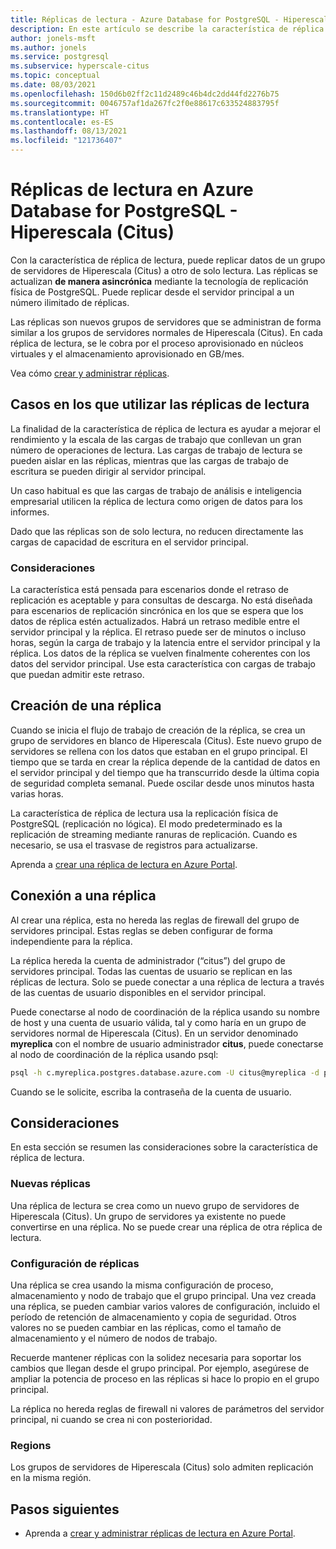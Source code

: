 ```yaml
---
title: Réplicas de lectura - Azure Database for PostgreSQL - Hiperescala (Citus)
description: En este artículo se describe la característica de réplica de lectura de Azure Database for PostgreSQL - Hiperescala (Citus).
author: jonels-msft
ms.author: jonels
ms.service: postgresql
ms.subservice: hyperscale-citus
ms.topic: conceptual
ms.date: 08/03/2021
ms.openlocfilehash: 150d6b02ff2c11d2489c46b4dc2dd44fd2276b75
ms.sourcegitcommit: 0046757af1da267fc2f0e88617c633524883795f
ms.translationtype: HT
ms.contentlocale: es-ES
ms.lasthandoff: 08/13/2021
ms.locfileid: "121736407"
---
```

# <a name="read-replicas-in-azure-database-for-postgresql---hyperscale-citus"></a>Réplicas de lectura en Azure Database for PostgreSQL - Hiperescala (Citus)

Con la característica de réplica de lectura, puede replicar datos de un grupo de servidores de Hiperescala (Citus) a otro de solo lectura. Las réplicas se actualizan **de manera asincrónica** mediante la tecnología de replicación física de PostgreSQL. Puede replicar desde el servidor principal a un número ilimitado de réplicas.

Las réplicas son nuevos grupos de servidores que se administran de forma similar a los grupos de servidores normales de Hiperescala (Citus). En cada réplica de lectura, se le cobra por el proceso aprovisionado en núcleos virtuales y el almacenamiento aprovisionado en GB/mes.

Vea cómo [crear y administrar réplicas](howto-hyperscale-read-replicas-portal.md).

## <a name="when-to-use-a-read-replica"></a>Casos en los que utilizar las réplicas de lectura

La finalidad de la característica de réplica de lectura es ayudar a mejorar el rendimiento y la escala de las cargas de trabajo que conllevan un gran número de operaciones de lectura. Las cargas de trabajo de lectura se pueden aislar en las réplicas, mientras que las cargas de trabajo de escritura se pueden dirigir al servidor principal.

Un caso habitual es que las cargas de trabajo de análisis e inteligencia empresarial utilicen la réplica de lectura como origen de datos para los informes.

Dado que las réplicas son de solo lectura, no reducen directamente las cargas de capacidad de escritura en el servidor principal.

### <a name="considerations"></a>Consideraciones

La característica está pensada para escenarios donde el retraso de replicación es aceptable y para consultas de descarga. No está diseñada para escenarios de replicación sincrónica en los que se espera que los datos de réplica estén actualizados. Habrá un retraso medible entre el servidor principal y la réplica. El retraso puede ser de minutos o incluso horas, según la carga de trabajo y la latencia entre el servidor principal y la réplica.  Los datos de la réplica se vuelven finalmente coherentes con los datos del servidor principal. Use esta característica con cargas de trabajo que puedan admitir este retraso. 

## <a name="create-a-replica"></a>Creación de una réplica

Cuando se inicia el flujo de trabajo de creación de la réplica, se crea un grupo de servidores en blanco de Hiperescala (Citus). Este nuevo grupo de servidores se rellena con los datos que estaban en el grupo principal. El tiempo que se tarda en crear la réplica depende de la cantidad de datos en el servidor principal y del tiempo que ha transcurrido desde la última copia de seguridad completa semanal. Puede oscilar desde unos minutos hasta varias horas.

La característica de réplica de lectura usa la replicación física de PostgreSQL (replicación no lógica). El modo predeterminado es la replicación de streaming mediante ranuras de replicación.
Cuando es necesario, se usa el trasvase de registros para actualizarse.

Aprenda a [crear una réplica de lectura en Azure Portal](howto-hyperscale-read-replicas-portal.md).

## <a name="connect-to-a-replica"></a>Conexión a una réplica

Al crear una réplica, esta no hereda las reglas de firewall del grupo de servidores principal. Estas reglas se deben configurar de forma independiente para la réplica.

La réplica hereda la cuenta de administrador (“citus”) del grupo de servidores principal.
Todas las cuentas de usuario se replican en las réplicas de lectura. Solo se puede conectar a una réplica de lectura a través de las cuentas de usuario disponibles en el servidor principal.

Puede conectarse al nodo de coordinación de la réplica usando su nombre de host y una cuenta de usuario válida, tal y como haría en un grupo de servidores normal de Hiperescala (Citus).
En un servidor denominado **myreplica** con el nombre de usuario administrador **citus**, puede conectarse al nodo de coordinación de la réplica usando psql:

```bash
psql -h c.myreplica.postgres.database.azure.com -U citus@myreplica -d postgres
```

Cuando se le solicite, escriba la contraseña de la cuenta de usuario.

## <a name="considerations"></a>Consideraciones

En esta sección se resumen las consideraciones sobre la característica de réplica de lectura.

### <a name="new-replicas"></a>Nuevas réplicas

Una réplica de lectura se crea como un nuevo grupo de servidores de Hiperescala (Citus). Un grupo de servidores ya existente no puede convertirse en una réplica. No se puede crear una réplica de otra réplica de lectura.

### <a name="replica-configuration"></a>Configuración de réplicas

Una réplica se crea usando la misma configuración de proceso, almacenamiento y nodo de trabajo que el grupo principal. Una vez creada una réplica, se pueden cambiar varios valores de configuración, incluido el período de retención de almacenamiento y copia de seguridad. Otros valores no se pueden cambiar en las réplicas, como el tamaño de almacenamiento y el número de nodos de trabajo.

Recuerde mantener réplicas con la solidez necesaria para soportar los cambios que llegan desde el grupo principal. Por ejemplo, asegúrese de ampliar la potencia de proceso en las réplicas si hace lo propio en el grupo principal.

La réplica no hereda reglas de firewall ni valores de parámetros del servidor principal, ni cuando se crea ni con posterioridad.

### <a name="regions"></a>Regions

Los grupos de servidores de Hiperescala (Citus) solo admiten replicación en la misma región.

## <a name="next-steps"></a>Pasos siguientes

* Aprenda a [crear y administrar réplicas de lectura en Azure Portal](howto-hyperscale-read-replicas-portal.md).

